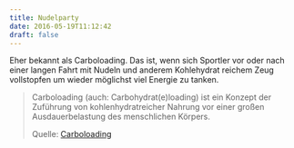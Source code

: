 ```yaml
---
title: Nudelparty
date: 2016-05-19T11:12:42
draft: false
---
```


Eher bekannt als Carboloading. Das ist, wenn sich Sportler vor oder nach
einer langen Fahrt mit Nudeln und anderem Kohlehydrat reichem Zeug
vollstopfen um wieder möglichst viel Energie zu tanken.

> Carboloading (auch: Carbohydrat(e)loading) ist ein Konzept der Zuführung
> von kohlenhydratreicher Nahrung vor einer großen Ausdauerbelastung des
> menschlichen Körpers.
> 
> Quelle: [Carboloading](https://de.wikipedia.org/wiki/Carboloading)

